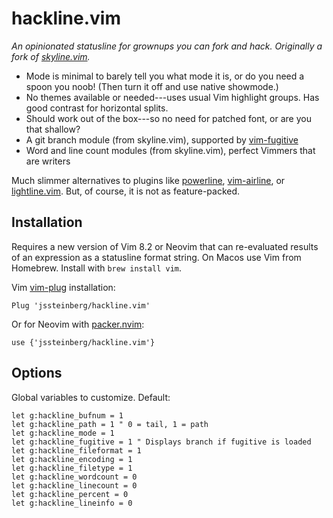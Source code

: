 # hackline.vim

*An opinionated statusline for grownups you can fork and hack. Originally a fork of [skyline.vim](https://github.com/ourigen/skyline.vim).*

* Mode is minimal to barely tell you what mode it is, or do you need a spoon you noob! (Then turn it off and use native showmode.)
* No themes available or needed---uses usual Vim highlight groups. Has good contrast for horizontal splits.
* Should work out of the box---so no need for patched font, or are you that shallow?
* A git branch module (from skyline.vim), supported by [vim-fugitive](https://github.com/tpope/vim-fugitive)
* Word and line count modules (from skyline.vim), perfect Vimmers that are writers

Much slimmer alternatives to plugins like [powerline](https://github.com/powerline/powerline), [vim-airline](https://github.com/vim-airline/vim-airline), or [lightline.vim](https://github.com/itchyny/lightline.vim). But, of course, it is not as feature-packed.

## Installation

Requires a new version of Vim 8.2 or Neovim that can re-evaluated results of an expression as a statusline format string. On Macos use Vim from Homebrew. Install with `brew install vim`.

Vim [vim-plug](https://github.com/junegunn/vim-plug) installation:

```
Plug 'jssteinberg/hackline.vim'
```

Or for Neovim with [packer.nvim](https://github.com/wbthomason/packer.nvim):

```vim
use {'jssteinberg/hackline.vim'}
```

## Options

Global variables to customize. Default:

```vim
let g:hackline_bufnum = 1
let g:hackline_path = 1 " 0 = tail, 1 = path
let g:hackline_mode = 1
let g:hackline_fugitive = 1 " Displays branch if fugitive is loaded
let g:hackline_fileformat = 1
let g:hackline_encoding = 1
let g:hackline_filetype = 1
let g:hackline_wordcount = 0
let g:hackline_linecount = 0
let g:hackline_percent = 0
let g:hackline_lineinfo = 0
```
